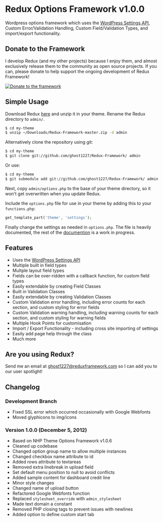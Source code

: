# Redux Options Framework v1.0.0 #

Wordpress options framework which uses the [WordPress Settings API](http://codex.wordpress.org/Settings_API "WordPress Settings API"), Custom Error/Validation Handling, Custom Field/Validation Types, and import/export functionality.

## Donate to the Framework ##

I develop Redux (and my other projects) because I enjoy them, and almost exclusively release them to the community as open source projects. If you can, please donate to help support the ongoing development of Redux Framework!

[![Donate to the framework](https://www.paypalobjects.com/en_US/i/btn/btn_donateCC_LG.gif "Donate to the framework")](https://www.paypal.com/cgi-bin/webscr?cmd=_s-xclick&hosted_button_id=QQJDSRRZVKRGU)

## Simple Usage ##

Download Redux [here](https://github.com/ghost1227/Redux-Framework/archive/stable.zip) and unzip it in your theme. Rename the Redux directory to `admin/`.

```bash
$ cd my-theme
$ unzip ~/Downloads/Redux-Framework-master.zip -d admin
```

Alternatively clone the repository using git:

```bash
$ cd my-theme
$ git clone git://github.com/ghost1227/Redux-Framework/ admin
```

Or use:

```bash
$ cd my-theme
$ git submodule add git://github.com/ghost1227/Redux-Framework/ admin
```

Next, copy `admin/options.php` to the base of your theme directory, so it won't get overwritten when you update Redux.

Include the `options.php` file for use in your theme by adding this to your `functions.php`:

```php
get_template_part('theme', 'settings');
```

Finally change the settings as needed in `options.php`. The file is heavily documented, the rest of the [documention][docs] is a work in progress.

[docs]: http://plovs.github.com/Redux-Framework-Docs/index.html

## Features ##

* Uses the [WordPress Settings API](http://codex.wordpress.org/Settings_API "WordPress Settings API")
* Multiple built in field types
* Multple layout field types
* Fields can be over-ridden with a callback function, for custom field types
* Easily extendable by creating Field Classes
* Built in Validation Classes
* Easily extendable by creating Validation Classes
* Custom Validation error handling, including error counts for each section, and custom styling for error fields
* Custom Validation warning handling, including warning counts for each section, and custom styling for warning fields
* Multiple Hook Points for customisation
* Import / Export Functionality - including cross site importing of settings
* Easily add page help through the class
* Much more

## Are you using Redux? ##

Send me an email at ghost1227@reduxframework.com so I can add you to our user spotlight!

## Changelog ##

### Development Branch ###

* Fixed SSL error which occurred occasionally with Google Webfonts 
* Moved glyphicons to img/icons

### Version 1.0.0 (December 5, 2012) ###

* Based on NHP Theme Options Framework v1.0.6
* Cleaned up codebase
* Changed option group name to allow multiple instances
* Changed checkbox name attribute to id
* Added rows attribute to textareas
* Removed extra linebreak in upload field
* Set default menu position to null to avoid conflicts
* Added sample content for dashboard credit line
* Minor style changes
* Changed name of upload button
* Refactored Google Webfonts function
* Replaced ```stylesheet_override``` with ```admin_stylesheet```
* Made text domain a constant
* Removed PHP closing tags to prevent issues with newlines
* Added option to define custom start tab
